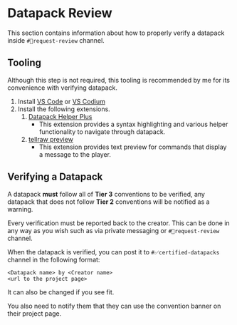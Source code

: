 # Datapack Review

This section contains information about how to properly verify a datapack inside `#📍request-review` channel.

## Tooling

Although this step is not required, this tooling is recommended by me for its convenience with verifying datapack.

1. Install [VS Code](https://code.visualstudio.com/) or [VS Codium](https://vscodium.com/)
2. Install the following extensions.
    1. [Datapack Helper Plus](https://marketplace.visualstudio.com/items?itemName=SPGoding.datapack-language-server)
        - This extension provides a syntax highlighting and various helper functionality to navigate through datapack.
    2. [tellraw preview](https://marketplace.visualstudio.com/items?itemName=actuallyboomber.tellraw-preview)
        - This extension provides text preview for commands that display a message to the player.

## Verifying a Datapack

A datapack **must** follow all of **Tier 3** conventions to be verified, any datapack that does not follow **Tier 2** conventions will be notified as a warning.

Every verification must be reported back to the creator. This can be done in any way as you wish such as via private messaging or `#📍request-review` channel.

When the datapack is verified, you can post it to `#✅certified-datapacks` channel in the following format:
```
<Datapack name> by <Creator name>
<url to the project page>
```
It can also be changed if you see fit.

You also need to notify them that they can use the convention banner on their project page.
